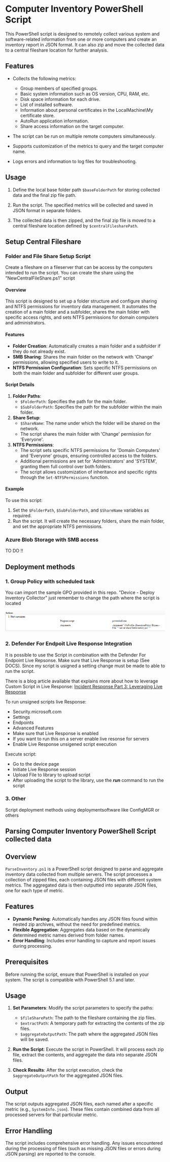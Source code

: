 # Computer Inventory PowerShell Script

This PowerShell script is designed to remotely collect various system and software-related information from one or more computers and create an inventory report in JSON format. It can also zip and move the collected data to a central fileshare location for further analysis.

## Features

- Collects the following metrics:
  - Group members of specified groups.
  - Basic system information such as OS version, CPU, RAM, etc.
  - Disk space information for each drive.
  - List of installed software.
  - Information about personal certificates in the LocalMachine\My certificate store.
  - AutoRun application information.
  - Share access information on the target computer.

- The script can be run on multiple remote computers simultaneously.

- Supports customization of the metrics to query and the target computer name.

- Logs errors and information to log files for troubleshooting.

## Usage

1. Define the local base folder path `$baseFolderPath` for storing collected data and the final zip file path.

2. Run the script. The specified metrics will be collected and saved in JSON format in separate folders.

3. The collected data is then zipped, and the final zip file is moved to a central fileshare location defined by `$centralFilesharePath`.

## Setup Central Fileshare

### Folder and File Share Setup Script

Create a fileshare on a fileserver that can be access by the computers intended to run the script. You can create the share using the "NewCentralFileShare.ps1" script

#### Overview

This script is designed to set up a folder structure and configure sharing and NTFS permissions for inventory data management. It automates the creation of a main folder and a subfolder, shares the main folder with specific access rights, and sets NTFS permissions for domain computers and administrators.

#### Features

- **Folder Creation**: Automatically creates a main folder and a subfolder if they do not already exist.
- **SMB Sharing**: Shares the main folder on the network with 'Change' permissions, allowing specified users to write to it.
- **NTFS Permission Configuration**: Sets specific NTFS permissions on both the main folder and subfolder for different user groups.

#### Script Details

1. **Folder Paths**: 
   - `$FolderPath`: Specifies the path for the main folder.
   - `$SubFolderPath`: Specifies the path for the subfolder within the main folder.
2. **Share Setup**: 
   - `$ShareName`: The name under which the folder will be shared on the network.
   - The script shares the main folder with 'Change' permission for 'Everyone'.
3. **NTFS Permissions**:
   - The script sets specific NTFS permissions for 'Domain Computers' and 'Everyone' groups, ensuring controlled access to the folders.
   - Additional permissions are set for 'Administrators' and 'SYSTEM', granting them full control over both folders.
   - The script allows customization of inheritance and specific rights through the `Set-NTFSPermissions` function.

#### Example

To use this script:
1. Set the `$FolderPath`, `$SubFolderPath`, and `$ShareName` variables as required.
2. Run the script. It will create the necessary folders, share the main folder, and set the appropriate NTFS permissions.

### Azure Blob Storage with SMB access

TO DO !!

## Deployment methods

### 1. Group Policy with scheduled task

You can import the sample GPO provided in this repo. "Device - Deploy Inventory Collector" just remember to change the path where the script is located

![Alt text](image.png)

### 2. Defender For Endpoit Live Response Integration

It is possible to use the Script in combination with the Defender For Endpoint Live Repsonse. Make sure that Live Response is setup  (See DOCS). Since my script is usigned a setting change must be made to able to run the script.

There is a blog article available that explains more about how to leverage Custom Script in Live Response: [Incident Response Part 3: Leveraging Live Response](https://kqlquery.com/posts/leveraging-live-response/)

To run unsigned scripts live Response:

- Security.microsoft.com
- Settings
- Endpoints
- Advanced Features
- Make sure that Live Response is enabled
- If you want to run this on a server enable live resonse for servers
- Enable Live Response unsigened script execution

Execute script:

- Go to the device page
- Initiate Live Response session
- Upload File to library to upload script
- After uploading the script to the library, use the ***run*** command to run the script

### 3. Other

Script deployment methods using deploymentsoftware like ConfigMGR or others

## Parsing Computer Inventory PowerShell Script collected data

## Overview
`ParseInventory.ps1` is a PowerShell script designed to parse and aggregate inventory data collected from multiple servers. The script processes a collection of zipped files, each containing JSON files with different system metrics. The aggregated data is then outputted into separate JSON files, one for each type of metric.

## Features
- **Dynamic Parsing**: Automatically handles any JSON files found within nested zip archives, without the need for predefined metrics.
- **Flexible Aggregation**: Aggregates data based on the dynamically determined metric names derived from folder names.
- **Error Handling**: Includes error handling to capture and report issues during processing.

## Prerequisites
Before running the script, ensure that PowerShell is installed on your system. The script is compatible with PowerShell 5.1 and later.

## Usage
1. **Set Parameters**: Modify the script parameters to specify the paths:
    - `$fileSharePath`: The path to the fileshare containing the zip files.
    - `$extractPath`: A temporary path for extracting the contents of the zip files.
    - `$aggregateOutputPath`: The path where the aggregated JSON files will be saved.

2. **Run the Script**: Execute the script in PowerShell. It will process each zip file, extract the contents, and aggregate the data into separate JSON files.

3. **Check Results**: After the script execution, check the `$aggregateOutputPath` for the aggregated JSON files.

## Output
The script outputs aggregated JSON files, each named after a specific metric (e.g., `SystemInfo.json`). These files contain combined data from all processed servers for that particular metric.

## Error Handling
The script includes comprehensive error handling. Any issues encountered during the processing of files (such as missing JSON files or errors during JSON parsing) are reported to the console.
